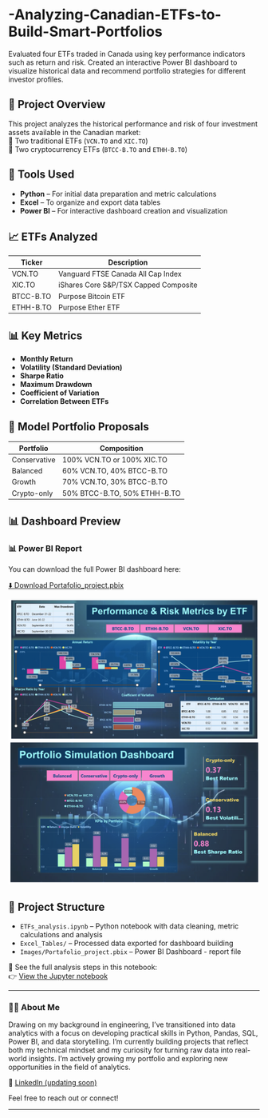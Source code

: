 # -Analyzing-Canadian-ETFs-to-Build-Smart-Portfolios
Evaluated four ETFs traded in Canada using key performance indicators such as return and risk. Created an interactive Power BI dashboard to visualize historical data and recommend portfolio strategies for different investor profiles.

## 📌 Project Overview
This project analyzes the historical performance and risk of four investment assets available in the Canadian market:  
🔹 Two traditional ETFs (`VCN.TO` and `XIC.TO`)  
🔹 Two cryptocurrency ETFs (`BTCC-B.TO` and `ETHH-B.TO`)

## 🚀 Tools Used

- **Python** – For initial data preparation and metric calculations
- **Excel** – To organize and export data tables
- **Power BI** – For interactive dashboard creation and visualization

## 📈 ETFs Analyzed

| Ticker       | Description                          |
|--------------|--------------------------------------|
| VCN.TO       | Vanguard FTSE Canada All Cap Index   |
| XIC.TO       | iShares Core S&P/TSX Capped Composite|
| BTCC-B.TO    | Purpose Bitcoin ETF                  |
| ETHH-B.TO    | Purpose Ether ETF                    |

## 📊 Key Metrics

- **Monthly Return**
- **Volatility (Standard Deviation)**
- **Sharpe Ratio**
- **Maximum Drawdown**
- **Coefficient of Variation**
- **Correlation Between ETFs**

## 💼 Model Portfolio Proposals

| Portfolio     | Composition                           |
|---------------|---------------------------------------|
| Conservative  | 100% VCN.TO or 100% XIC.TO            |
| Balanced      | 60% VCN.TO, 40% BTCC-B.TO             |
| Growth        | 70% VCN.TO, 30% BTCC-B.TO             |
| Crypto-only   | 50% BTCC-B.TO, 50% ETHH-B.TO          |

## 📊 Dashboard Preview

### 📊 Power BI Report

You can download the full Power BI dashboard here:

[⬇️ Download Portafolio_project.pbix](https://github.com/MayeDiaz818/-Analyzing-Canadian-ETFs-to-Build-Smart-Portfolios/raw/main/Images/Portafolio_project.pbix)

![Dashboard Overview](Images/dashboard-1.png)
![Dashboard Overview](Images/dashboard-2.png)

## 📁 Project Structure
- `ETFs_analysis.ipynb` – Python notebook with data cleaning, metric calculations and analysis  
- `Excel_Tables/` – Processed data exported for dashboard building  
- `Images/Portafolio_project.pbix` – Power BI Dashboard - report file
  
📘 See the full analysis steps in this notebook:  
👉 [View the Jupyter notebook](Notebooks/ETFs_analysis_steps.ipynb)

---

### 👩‍💻 About Me

Drawing on my background in engineering, I’ve transitioned into data analytics with a focus on developing practical skills in Python, Pandas, SQL, Power BI, and data storytelling. I’m currently building projects that reflect both my technical mindset and my curiosity for turning raw data into real-world insights.
I’m actively growing my portfolio and exploring new opportunities in the field of analytics.

🔗 [LinkedIn (updating soon)](https://www.linkedin.com/in/mayerlin-diaz)

Feel free to reach out or connect!

---
